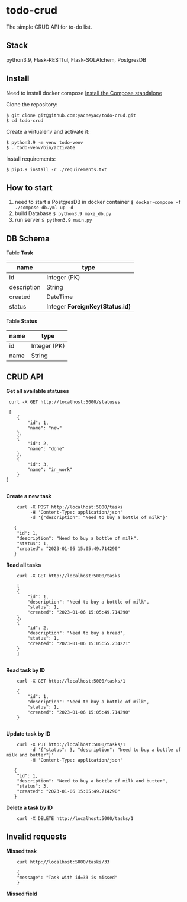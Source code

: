 # todo-crud
The simple CRUD API for to-do list.
## Stack
python3.9, Flask-RESTful, Flask-SQLAlchem, PostgresDB

## Install
Need to install docker compose [Install the Compose standalone](https://docs.docker.com/compose/install/other/)

Clone the repository:

    $ git clone git@github.com:yacneyac/todo-crud.git
    $ cd todo-crud

Create a virtualenv and activate it:

    $ python3.9 -m venv todo-venv
    $ . todo-venv/bin/activate

Install requirements:

    $ pip3.9 install -r ./requirements.txt

## How to start
1. need to start a PostgresDB in docker container `$ docker-compose -f ./compose-db.yml up -d`
2. build Database `$ python3.9 make_db.py`
3. run server `$ python3.9 main.py`

## DB Schema
Table **Task**

| name        | type                 |    
|-------------|----------------------|
| id          | Integer (PK)             |
| description | String               |
| created     | DateTime             |
| status      | Integer **ForeignKey(Status.id)** |

Table **Status**

| name        | type     |    
|-------------|----------|
| id          | Integer (PK) |
| name        | String   |


## CRUD API
**Get all available statuses**
```
 curl -X GET http://localhost:5000/statuses
 
 [
    {
        "id": 1,
        "name": "new"
    },
    {
        "id": 2,
        "name": "done"
    },
    {
        "id": 3,
        "name": "in_work"
    }
]
 
```

**Create a new task**
```
    curl -X POST http://localhost:5000/tasks 
         -H 'Content-Type: application/json'
         -d '{"description": "Need to buy a bottle of milk"}' 
         
   {
    "id": 1,
    "description": "Need to buy a bottle of milk",
    "status": 1,
    "created": "2023-01-06 15:05:49.714290"
   }      
```

**Read all tasks**
```
    curl -X GET http://localhost:5000/tasks
    
    [
    {
        "id": 1,
        "description": "Need to buy a bottle of milk",
        "status": 1,
        "created": "2023-01-06 15:05:49.714290"
    },
    {
        "id": 2,
        "description": "Need to buy a bread",
        "status": 1,
        "created": "2023-01-06 15:05:55.234221"
    }
    ]
    
```

**Read task by ID**
```
    curl -X GET http://localhost:5000/tasks/1
    
    {
        "id": 1,
        "description": "Need to buy a bottle of milk",
        "status": 1,
        "created": "2023-01-06 15:05:49.714290"
    }
    
```

**Update task by ID**
```
    curl -X PUT http://localhost:5000/tasks/1 
         -d '{"status": 3, "description": "Need to buy a bottle of milk and butter"}' 
         -H 'Content-Type: application/json'
   
   {
    "id": 1,
    "description": "Need to buy a bottle of milk and butter",
    "status": 3,
    "created": "2023-01-06 15:05:49.714290"
   }
```

**Delete a task by ID**
```
    curl -X DELETE http://localhost:5000/tasks/1
```

## Invalid requests

**Missed task**
```
    curl http://localhost:5000/tasks/33
    
    {
    "message": "Task with id=33 is missed"
    }
```

**Missed field**
```
```


